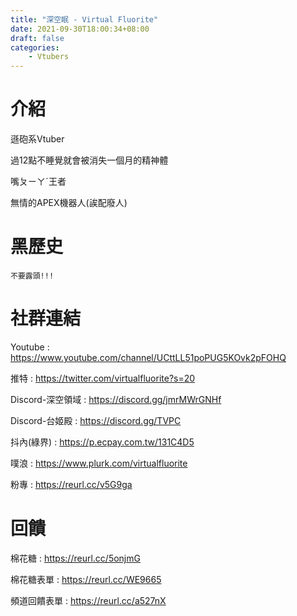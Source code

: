 ```yaml
---
title: "深空眠 - Virtual Fluorite"
date: 2021-09-30T18:00:34+08:00
draft: false
categories:
    - Vtubers
---
```

# 介紹

遜砲系Vtuber

過12點不睡覺就會被消失一個月的精神體

嘴ㄆㄧㄚˊ王者

無情的APEX機器人(誒配廢人)

# 黑歷史
```
不要露頭!!!
```
# 社群連結

Youtube : https://www.youtube.com/channel/UCttLL51poPUG5KOvk2pFOHQ

推特 : 
https://twitter.com/virtualfluorite?s=20

Discord-深空領域 : 
https://discord.gg/jmrMWrGNHf

Discord-台姬殿 : 
https://discord.gg/TVPC

抖內(綠界) : 
https://p.ecpay.com.tw/131C4D5

噗浪 : 
https://www.plurk.com/virtualfluorite

粉專 : https://reurl.cc/v5G9ga

# 回饋

棉花糖 : https://reurl.cc/5onjmG 

棉花糖表單 : https://reurl.cc/WE9665 

頻道回饋表單 : https://reurl.cc/a527nX